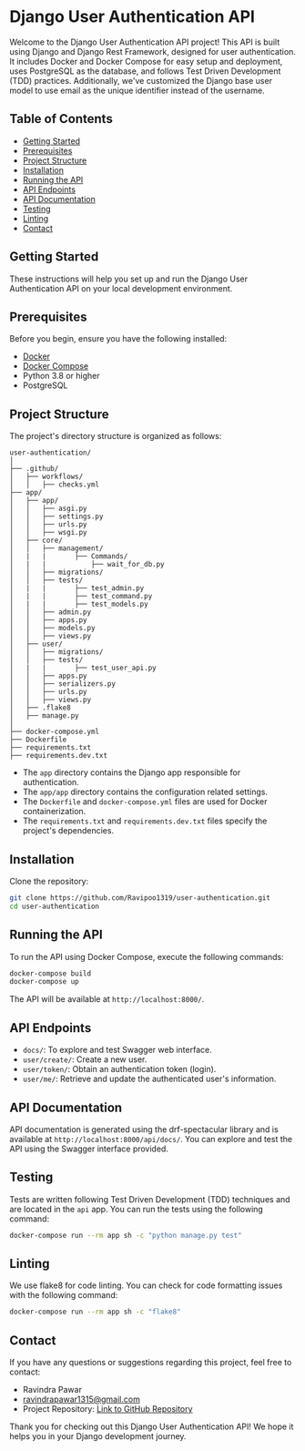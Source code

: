# Django User Authentication API

Welcome to the Django User Authentication API project! This API is built using Django and Django Rest Framework, designed for user authentication. It includes Docker and Docker Compose for easy setup and deployment, uses PostgreSQL as the database, and follows Test Driven Development (TDD) practices. Additionally, we've customized the Django base user model to use email as the unique identifier instead of the username.

## Table of Contents

- [Getting Started](#getting-started)
- [Prerequisites](#prerequisites)
- [Project Structure](#project-structure)
- [Installation](#installation)
- [Running the API](#running-the-api)
- [API Endpoints](#api-endpoints)
- [API Documentation](#api-documentation)
- [Testing](#testing)
- [Linting](#linting)
- [Contact](#contact)

## Getting Started

These instructions will help you set up and run the Django User Authentication API on your local development environment.

## Prerequisites

Before you begin, ensure you have the following installed:

- [Docker](https://docs.docker.com/get-docker/)
- [Docker Compose](https://docs.docker.com/compose/install/)
- Python 3.8 or higher
- PostgreSQL

## Project Structure

The project's directory structure is organized as follows:

```
user-authentication/
│
├── .github/
│   ├── workflows/
│   │   ├── checks.yml
├── app/
│   ├── app/
│   │   ├── asgi.py
│   │   ├── settings.py
│   │   ├── urls.py
│   │   ├── wsgi.py
│   ├── core/
│   │   ├── management/
│   |   |       ├── Commands/
│   |   |           ├── wait_for_db.py
│   │   ├── migrations/
│   │   ├── tests/
│   |   |       ├── test_admin.py
│   |   |       ├── test_command.py
│   |   |       ├── test_models.py
│   │   ├── admin.py
│   │   ├── apps.py
│   │   ├── models.py
│   │   ├── views.py
│   ├── user/
│   │   ├── migrations/
│   │   ├── tests/
│   |   |       ├── test_user_api.py
│   │   ├── apps.py
│   │   ├── serializers.py
│   │   ├── urls.py
│   │   ├── views.py
│   ├── .flake8
│   ├── manage.py
│
├── docker-compose.yml
├── Dockerfile
├── requirements.txt
├── requirements.dev.txt

```

- The `app` directory contains the Django app responsible for authentication.
- The `app/app` directory contains the configuration related settings.
- The `Dockerfile` and `docker-compose.yml` files are used for Docker containerization.
- The `requirements.txt` and `requirements.dev.txt` files specify the project's dependencies.

## Installation

 Clone the repository:

   ```bash
   git clone https://github.com/Ravipoo1319/user-authentication.git
   cd user-authentication
   ```

## Running the API

To run the API using Docker Compose, execute the following commands:

```bash
docker-compose build
docker-compose up
```

The API will be available at `http://localhost:8000/`.

## API Endpoints

- `docs/`: To explore and test Swagger web interface.
- `user/create/`: Create a new user.
- `user/token/`: Obtain an authentication token (login).
- `user/me/`: Retrieve and update the authenticated user's information.

## API Documentation

API documentation is generated using the drf-spectacular library and is available at `http://localhost:8000/api/docs/`. You can explore and test the API using the Swagger interface provided.

## Testing

Tests are written following Test Driven Development (TDD) techniques and are located in the `api` app. You can run the tests using the following command:

```bash
docker-compose run --rm app sh -c "python manage.py test"
```

## Linting

We use flake8 for code linting. You can check for code formatting issues with the following command:

```bash
docker-compose run --rm app sh -c "flake8"
```

## Contact

If you have any questions or suggestions regarding this project, feel free to contact:

- Ravindra Pawar
- ravindrapawar1315@gmail.com
- Project Repository: [Link to GitHub Repository](https://github.com/Ravipoo1319/user-authentication)

Thank you for checking out this Django User Authentication API! We hope it helps you in your Django development journey.